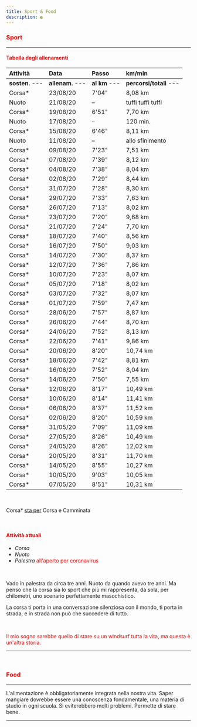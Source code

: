 ```yaml
---
title: Sport & Food
description: ◐
---
```


### <span style="color:red">Sport</span>
---

#### <span style="color:red">Tabella degli allenamenti</span>

| Attività                    | Data                    | Passo                         | km/min                           |
|:----------------------|:--------------------|:-------------------------|:----------------------------|
| **sosten.** ---        | **allenam.** ---   | **al km** ---                | **percorsi/totali** ---     |
| Corsa*                    | 23/08/20              |  7'04"                         |  8,08 km                         |
| Nuoto                     | 21/08/20              |  –                                |  tuffi tuffi tuffi                  |
| Corsa*                    | 19/08/20              |  6'51"                         |  7,70 km                         |
| Nuoto                     | 17/08/20              |  –                                |  120 min.                        |
| Corsa*                    | 15/08/20              |  6'46"                         |  8,11 km                         |
| Nuoto                     | 11/08/20              |  –                                |  allo sfinimento              |
| Corsa*                    | 09/08/20              |  7'23"                         |  7,51 km                         |
| Corsa*                    | 07/08/20              |  7'39"                         |  8,12 km                         |
| Corsa*                    | 04/08/20              |  7'38"                         |  8,04 km                         |
| Corsa*                    | 02/08/20              |  7'29"                         |  8,44 km                         |
| Corsa*                    | 31/07/20              |  7'28"                         |  8,30 km                         |
| Corsa*                    | 29/07/20              |  7'33"                         |  7,63 km                         |
| Corsa*                    | 26/07/20              |  7'13"                         |  8,02 km                         |
| Corsa*                    | 23/07/20              |  7'20"                         |  9,68 km                         |
| Corsa*                    | 21/07/20              |  7'24"                         |  7,70 km                         |
| Corsa*                    | 18/07/20              |  7'40"                         |  8,56 km                         |
| Corsa*                    | 16/07/20              |  7'50"                         |  9,03 km                         |
| Corsa*                    | 14/07/20              |  7'30"                         |  8,37 km                         |
| Corsa*                    | 12/07/20              |  7'36"                         |  7,86 km                         |
| Corsa*                    | 10/07/20              |  7'23"                         |  8,07 km                         |
| Corsa*                    | 05/07/20              |  7'18"                         |  8,02 km                         |
| Corsa*                    | 03/07/20              |  7'32"                         |  8,07 km                         |
| Corsa*                    | 01/07/20              |  7'59"                         |  7,47 km                         |
| Corsa*                    | 28/06/20              |  7'57"                         |  8,87 km                         |
| Corsa*                    | 26/06/20              |  7'44"                         |  8,70 km                         |
| Corsa*                    | 24/06/20              |  7'52"                         |  8,13 km                         |
| Corsa*                    | 22/06/20              |  7'41"                         |  9,86 km                         |
| Corsa*                    | 20/06/20              |  8'20"                         |  10,74 km                       |
| Corsa*                    | 18/06/20              |  7'42"                         |  8,81 km                         |
| Corsa*                    | 16/06/20              |  7'52"                         |  8,04 km                         |
| Corsa*                    | 14/06/20              |  7'50"                         |  7,55 km                         |
| Corsa*                    | 12/06/20              |  8'17"                         |  10,49 km                       |
| Corsa*                    | 10/06/20              |  8'14"                         |  11,41 km                       |
| Corsa*                    | 06/06/20              |  8'37"                         |  11,52 km                       |
| Corsa*                    | 02/06/20              |  8'20"                         |  10,59 km                       |
| Corsa*                    | 31/05/20              |  7'09"                         |  11,09 km                       |
| Corsa*                    | 27/05/20              |  8'26"                         |  10,49 km                       |
| Corsa*                    | 24/05/20              |  8'26"                         |  12,02 km                       |
| Corsa*                    | 20/05/20              |  8'31"                         |  11,70 km                       |
| Corsa*                    | 14/05/20              |  8'55"                         |  10,27 km                       |
| Corsa*                    | 10/05/20              |  9'03"                         |  10,05 km                       |
| Corsa*                    | 07/05/20              |  8'51"                         |  10,31 km                       |
&nbsp;

Corsa* <span style="text-decoration:underline">sta per</span> Corsa e Camminata

&nbsp;

#### <span style="color:red">Attività attuali</span>
* _Corsa_
* _Nuoto_
* _Palestra_ <span style="color:red">all'aperto per coronavirus</span>

&nbsp;

Vado in palestra da circa tre anni. Nuoto da quando avevo tre anni. Ma penso che la corsa sia lo sport che più mi rappresenta, da sola, per chilometri, uno scenario perfettamente masochistico.

La corsa ti porta in una conversazione silenziosa con il mondo, ti porta in strada, e in strada non può che succedere di tutto.

&nbsp;

<span style="color:red">Il mio sogno sarebbe quello di stare su un windsurf tutta la vita, ma questa è un'altra storia.</span>

---
&nbsp;

### <span style="color:red">Food</span>
---
L'alimentazione è obbligatoriamente integrata nella nostra vita. Saper mangiare dovrebbe essere una conoscenza fondamentale, una materia di studio in ogni scuola. Si eviterebbero molti problemi. Permette di stare bene.

---
